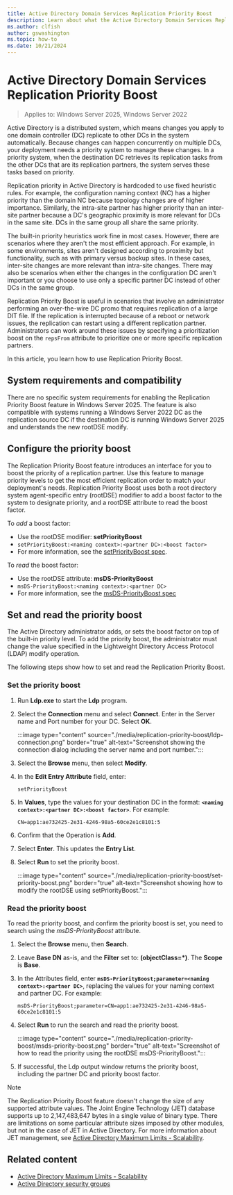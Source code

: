 ```yaml
---
title: Active Directory Domain Services Replication Priority Boost
description: Learn about what the Active Directory Domain Services Replication Priority Boost feature is and how to manage it.
ms.author: clfish
author: gswashington
ms.topic: how-to
ms.date: 10/21/2024
---
```


# Active Directory Domain Services Replication Priority Boost

>Applies to: Windows Server 2025, Windows Server 2022

Active Directory is a distributed system, which means changes you apply to one domain controller (DC) replicate to other DCs in the system automatically. Because changes can happen concurrently on multiple DCs, your deployment needs a priority system to manage these changes. In a priority system, when the destination DC retrieves its replication tasks from the other DCs that are its replication partners, the system serves these tasks based on priority.

Replication priority in Active Directory is hardcoded to use fixed heuristic rules. For example, the configuration naming context (NC) has a higher priority than the domain NC because topology changes are of higher importance. Similarly, the intra-site partner has higher priority than an inter-site partner because a DC's geographic proximity is more relevant for DCs in the same site. DCs in the same group all share the same priority.

The built-in priority heuristics work fine in most cases. However, there are scenarios where they aren't the most efficient approach. For example, in some environments, sites aren't designed according to proximity but functionality, such as with primary versus backup sites. In these cases, inter-site changes are more relevant than intra-site changes. There may also be scenarios when either the changes in the configuration DC aren't important or you choose to use only a specific partner DC instead of other DCs in the same group.

Replication Priority Boost is useful in scenarios that involve an administrator performing an over-the-wire DC promo that requires replication of a large DIT file. If the replication is interrupted because of a reboot or network issues, the replication can restart using a different replication partner. Administrators can work around these issues by specifying a prioritization boost on the `repsFrom` attribute to prioritize one or more specific replication partners.

In this article, you learn how to use Replication Priority Boost.

## System requirements and compatibility

There are no specific system requirements for enabling the Replication Priority Boost feature in Windows Server 2025. The feature is also compatible with systems running a Windows Server 2022 DC as the replication source DC if the destination DC is running Windows Server 2025 and understands the new rootDSE modify.

## Configure the priority boost

The Replication Priority Boost feature introduces an interface for you to boost the priority of a replication partner. Use this feature to manage priority levels to get the most efficient replication order to match your deployment's needs. Replication Priority Boost uses both a root directory system agent-specific entry (rootDSE) modifier to add a boost factor to the system to designate priority, and a rootDSE attribute to read the boost factor.

To _add_ a boost factor:

- Use the rootDSE modifier: **setPriorityBoost**
- `setPriorityBoost:<naming context>:<partner DC>:<boost factor>`
- For more information, see the [setPriorityBoost spec](/openspecs/windows_protocols/ms-adts/ee15e25a-a5b1-4229-904b-6f48cee9b793).

To _read_ the boost factor:

- Use the rootDSE attribute: **msDS-PriorityBoost**
- `msDS-PriorityBoost:<naming context>:<partner DC>`
- For more information, see the [msDS-PriorityBoost spec](/openspecs/windows_protocols/ms-adts/b04b3102-2fd6-426c-9549-4f941b2d6233)

## Set and read the priority boost

The Active Directory administrator adds, or sets the boost factor on top of the built-in priority level. To add the priority boost, the administrator must change the value specified in the Lightweight Directory Access Protocol (LDAP) modify operation.

The following steps show how to set and read the Replication Priority Boost.

### Set the priority boost

1. Run **Ldp.exe** to start the **Ldp** program.

1. Select the **Connection** menu and select **Connect**. Enter in the Server name and Port number for your DC. Select **OK**.

    :::image type="content" source="./media/replication-priority-boost/ldp-connection.png" border="true" alt-text="Screenshot showing the connection dialog including the server name and port number.":::

1. Select the **Browse** menu, then select **Modify**.

1. In the **Edit Entry Attribute** field, enter:

    ```Cmd
    setPriorityBoost
    ```

1. In **Values**, type the values for your destination DC in the format: **`<naming context>:<partner DC>:<boost factor>`**. For example:

    ```Cmd
    CN=app1:ae732425-2e31-4246-98a5-60ce2e1c8101:5
    ```

1. Confirm that the Operation is **Add**.

1. Select **Enter**. This updates the **Entry List**.

1. Select **Run** to set the priority boost.

    :::image type="content" source="./media/replication-priority-boost/set-priority-boost.png" border="true" alt-text="Screenshot showing how to modify the rootDSE using setPriorityBoost.":::

### Read the priority boost

To read the priority boost, and confirm the priority boost is set, you need to search using the _msDS-PriorityBoost_ attribute.

1. Select the **Browse** menu, then **Search**.

1. Leave **Base DN** as-is, and the **Filter** set to: **(objectClass=*)**. The **Scope** is **Base**.

1. In the Attributes field, enter **`msDS-PriorityBoost;parameter=<naming context>:<partner DC>`**, replacing the values for your naming context and partner DC. For example:

    ```Cmd
    msDS-PriorityBoost;parameter=CN=app1:ae732425-2e31-4246-98a5-60ce2e1c8101:5
    ```

1. Select **Run** to run the search and read the priority boost.

    :::image type="content" source="./media/replication-priority-boost/msds-priority-boost.png" border="true" alt-text="Screenshot of how to read the priority using the rootDSE msDS-PriorityBoost.":::

1. If successful, the Ldp output window returns the priority boost, including the partner DC and priority boost factor.

> [!NOTE]
> The Replication Priority Boost feature doesn't change the size of any supported attribute values. The Joint Engine Technology (JET) database supports up to 2,147,483,647 bytes in a single value of binary type. There are limitations on some particular attribute sizes imposed by other modules, but not in the case of JET in Active Directory. For more information about JET management, see [Active Directory Maximum Limits - Scalability](/windows-server/identity/ad-ds/plan/active-directory-domain-services-maximum-limits).

## Related content

- [Active Directory Maximum Limits - Scalability](/windows-server/identity/ad-ds/plan/active-directory-domain-services-maximum-limits#maximum-number-of-objects)
- [Active Directory security groups](/windows-server/identity/ad-ds/manage/understand-security-groups)

